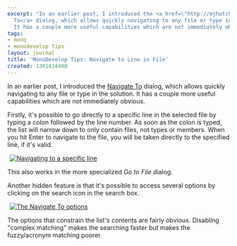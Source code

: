 ```yaml
---
excerpt: "In an earlier post, I introduced the <a href=\"http://mjhutchinson.com/journal/2011/02/monodevelop_tips_navigate_files_and_types\">Navigate
  To</a> dialog, which allows quickly navigating to any file or type in the solution.
  It has a couple more useful capabilities which are not immediately obvious.\r\n\r"
tags:
- mono
- monodevelop tips
layout: journal
title: 'MonoDevelop Tips: Navigate to Line in File'
created: 1301414400
---
```

In an earlier post, I introduced the <a href="http://mjhutchinson.com/journal/2011/02/monodevelop_tips_navigate_files_and_types">Navigate To</a> dialog, which allows quickly navigating to any file or type in the solution. It has a couple more useful capabilities which are not immediately obvious.

Firstly, it's possible to go directly to a specific line in the selected file by typing a colon followed by the line number. As soon as the colon is typed, the list will narrow down to only contain files, not types or members. When you hit Enter to navigate to the file, you will be taken directly to the specified line, if it's valid. 

<a href="http://mjhutchinson.com/files/images/md-tips/navigate-to-line.png" rel="lightbox[md_tips_navigate_to_adv]" title="Navigating to a specific line"><img src="http://mjhutchinson.com/files/images/md-tips/t/navigate-to-line.png" alt="Navigating to a specific line" style="max-width:98%; display:block;margin-left:auto;margin-right:auto;" /></a>

This also works in the more specialized <em>Go to File</em> dialog.

Another hidden feature is that it's possible to access several options by clicking on the search icon in the search box.

<a href="http://mjhutchinson.com/files/images/md-tips/navigate-to-options.png" rel="lightbox[md_tips_navigate_to_adv]" title="The Navigate To options"><img src="http://mjhutchinson.com/files/images/md-tips/t/navigate-to-options.png" alt="The Navigate To options" style="max-width:98%; display:block;margin-left:auto;margin-right:auto;" /></a>

The options that constrain the list's contents are fairly obvious. Disabling "complex matching" makes the searching faster but makes the fuzzy/acronym matching poorer.
